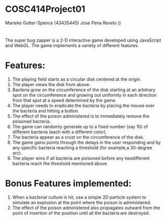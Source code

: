 # COSC414Project01
Marieke Gutter-Spence (43435445)
Jose Pena Revelo ()

# 
The super bug zapper is a 2-D interactive game developed using JavaScript and WebGL. The game implements a variety of different features.

# Features:
1. The playing field starts as a circular disk centered at the origin.
2. The player views the disk from above.
3. Bacteria grow on the circumference of the disk starting at an arbitrary spot on the circumference and growing out uniformly in each direction from that spot at a speed determined by the game.
4. The player needs to eradicate the bacteria by placing the mouse over the bacteria and hitting a button.
5. The effect of the poison administered is to immediately remove the poisoned bacteria.
6. The game can randomly generate up to a fixed number (say 10) of different bacteria (each with a different color).
7. The bacteria appear as a crust on the circumference of the disk.
8. The game gains points through the delays in the user responding and by any specific bacteria reaching a threshold (for example,a 30-degree arc).
9. The player wins if all bacteria are poisoned before any twodifferent bacteria reach the threshold mentioned above.


# Bonus Features implemented:

1. When a bacterial culture is hit, use a simple 2D particle system to simulate an explosion at the point where the poison is administered.
2. The effect of the poison administered also propagates outward from the point of insertion of the position until all the bacteria are destroyed.
